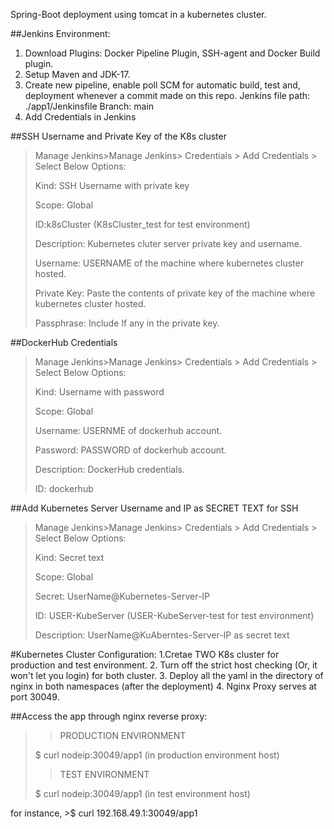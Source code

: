 Spring-Boot deployment using tomcat in a kubernetes cluster. 

##Jenkins Environment:
1. Download Plugins: Docker Pipeline Plugin, SSH-agent and Docker Build plugin.
2. Setup Maven and JDK-17.
3. Create new pipeline, enable poll SCM for automatic build, test and, deployment whenever a commit made on this repo.
   Jenkins file path: ./app1/Jenkinsfile
   Branch: main
4. Add Credentials in Jenkins

##SSH Username and Private Key of the K8s cluster 
>Manage Jenkins>Manage Jenkins> Credentials > Add Credentials > Select Below Options:
>
>Kind: SSH Username with private key
>
>Scope: Global
> 
>ID:k8sCluster (K8sCluster_test for test environment)
> 
>Description: Kubernetes cluter server private key and username.
>
>Username: USERNAME of the machine where kubernetes cluster hosted.
>
>Private Key: Paste the contents of private key of the machine where kubernetes cluster hosted.
>
>Passphrase: Include If any in the private key.

##DockerHub Credentials
>Manage Jenkins>Manage Jenkins> Credentials > Add Credentials > Select Below Options:
>
>Kind: Username with password
>
>Scope: Global
>
>Username: USERNME of dockerhub account.
>
>Password: PASSWORD of dockerhub account.
>
>Description: DockerHub credentials.
>
>ID: dockerhub

##Add Kubernetes Server Username and IP as SECRET TEXT for SSH
>Manage Jenkins>Manage Jenkins> Credentials > Add Credentials > Select Below Options:
>
>Kind: Secret text
>
>Scope: Global
>
>Secret: UserName@Kubernetes-Server-IP 
>
>ID: USER-KubeServer (USER-KubeServer-test for test environment)
>
>Description: UserName@KuAberntes-Server-IP as secret text

#Kubernetes Cluster Configuration:
1.Cretae TWO K8s cluster for production and test environment.
2. Turn off the strict host checking (Or, it won't let you login) for both cluster.
3. Deploy all the  yaml in the directory of nginx in both namespaces (after the deployment)
4. Nginx Proxy serves at port 30049. 

##Access the app through nginx reverse proxy:
>>PRODUCTION ENVIRONMENT
>
>$ curl nodeip:30049/app1 (in production environment host)
>>TEST ENVIRONMENT
>
>$ curl nodeip:30049/app1 (in test environment host)
>
for instance, >$ curl 192.168.49.1:30049/app1
